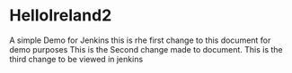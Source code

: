 # HelloIreland2
A simple Demo for Jenkins
this is rhe first change to this document for demo purposes
This is the Second change made to document.
This is the third change to be viewed in jenkins
